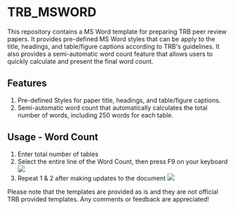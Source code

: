 # TRB_MSWORD
This repository contains a MS Word template for preparing TRB peer review papers.  It provides pre-defined MS Word styles that can be apply to the title, headings, and table/figure captions according to TRB's guidelines.  It also provides a semi-automatic word count feature that allows users to quickly calculate and present the final word count.  

## Features
1. Pre-defined Styles for paper title, headings, and table/figure captions.
2. Semi-automatic word count that automatically calculates the total number of words, including 250 words for each table.

## Usage - Word Count
1. Enter total number of tables
2. Select the entire line of the Word Count, then press F9 on your keyboard
![](https://camo.githubusercontent.com/8b2b1703b84a10188943138da64af3d0bd9d48e3/687474703a2f2f63726f737377616e672e6f72672f77702d636f6e74656e742f75706c6f6164732f323031372f30332f6669656c646f626a2d322e706e67)
3. Repeat 1 & 2 after making updates to the document
![](https://camo.githubusercontent.com/978ec8f3366394d82b4ee671fe8721b9d2cf26ee/687474703a2f2f63726f737377616e672e6f72672f77702d636f6e74656e742f75706c6f6164732f323031372f30332f73656c6563742d322e706e67)

Please note that the templates are provided as is and they are not official TRB provided templates.  Any comments or feedback are appreciated!
